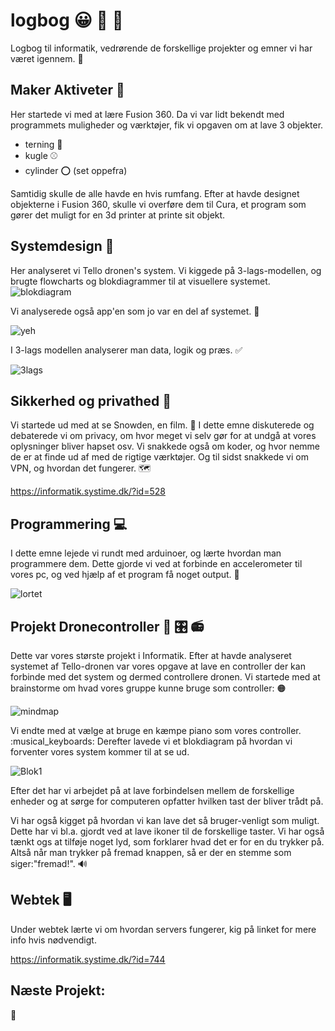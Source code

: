 # logbog :grinning: :notebook_with_decorative_cover: :round_pushpin:

Logbog til informatik, vedrørende de forskellige projekter og emner vi har været igennem. :raised_eyebrow:

## Maker Aktiveter :pushpin:

Her startede vi med at lære Fusion 360. Da vi var lidt bekendt med programmets muligheder og værktøjer, fik vi opgaven om at lave 3 objekter.
- terning :game_die:
- kugle :baseball:
- cylinder :o: (set oppefra)

Samtidig skulle de alle havde en hvis rumfang. 
Efter at havde designet objekterne i Fusion 360, skulle vi overføre dem til Cura, et program som gører det muligt for en 3d printer at printe sit objekt.

## Systemdesign :paperclip:

Her analyseret vi Tello dronen's system. Vi kiggede på 3-lags-modellen, og brugte flowcharts og blokdiagrammer til at visuellere systemet.
![blokdiagram](https://cdn.discordapp.com/attachments/795551757634633759/798139329670807552/unknown.png)

Vi analyserede også app'en som jo var en del af systemet. :iphone:

![yeh](https://cdn.discordapp.com/attachments/795551757634633759/798141199923806209/unknown.png)

I 3-lags modellen analyserer man data, logik og præs. :white_check_mark:

![3lags](https://cdn.discordapp.com/attachments/795551757634633759/798141502952964116/unknown.png)

## Sikkerhed og privathed :satellite:

Vi startede ud med at se Snowden, en film. :movie_camera: 
I dette emne diskuterede og debaterede vi om privacy, om hvor meget vi selv gør for at undgå at vores oplysninger bliver hapset osv.
Vi snakkede også om koder, og hvor nemme de er at finde ud af med de rigtige værktøjer. Og til sidst snakkede vi om VPN, og hvordan det fungerer. :world_map:

https://informatik.systime.dk/?id=528

## Programmering :computer:

I dette emne lejede vi rundt med arduinoer, og lærte hvordan man programmere dem. Dette gjorde vi ved at forbinde en accelerometer til vores pc, og ved hjælp af et program få noget output. :floppy_disk:

![lortet](https://cdn.discordapp.com/attachments/795551757634633759/798149051744518215/unknown.png)

## Projekt Dronecontroller :helicopter: :control_knobs: :radio:

Dette var vores største projekt i Informatik. Efter at havde analyseret systemet af Tello-dronen var vores opgave at lave en controller der kan forbinde med det system og dermed controllere dronen. Vi startede med at brainstorme om hvad vores gruppe kunne bruge som controller: :orange_circle:

![mindmap](https://cdn.discordapp.com/attachments/795551757634633759/798138463656345600/unknown.png)

Vi endte med at vælge at bruge en kæmpe piano som vores controller. :musical_keyboards:
Derefter lavede vi et blokdiagram på hvordan vi forventer vores system kommer til at se ud.

![Blok1](https://cdn.discordapp.com/attachments/795551757634633759/798138856712830976/unknown.png)

Efter det har vi arbejdet på at lave forbindelsen mellem de forskellige enheder og at sørge for computeren opfatter hvilken tast der bliver trådt på.

Vi har også kigget på hvordan vi kan lave det så bruger-venligt som muligt. Dette har vi bl.a. gjordt ved at lave ikoner til de forskellige taster. Vi har også tænkt ogs at tilføje noget lyd, som forklarer hvad det er for en du trykker på. Altså når man trykker på fremad knappen, så er der en stemme som siger:"fremad!". :loud_sound:

## Webtek :desktop_computer:

Under webtek lærte vi om hvordan servers fungerer, kig på linket for mere info hvis nødvendigt.

https://informatik.systime.dk/?id=744

## Næste Projekt:

:avocado:



